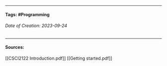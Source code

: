 __________________________________________________________________________
#### **Tags:** #Programming 
###### *Date of Creation: 2023-09-24*
__________________________________________________________________________

#### Sources:
[[CSCI2122 Introduction.pdf]]
[[Getting started.pdf]]